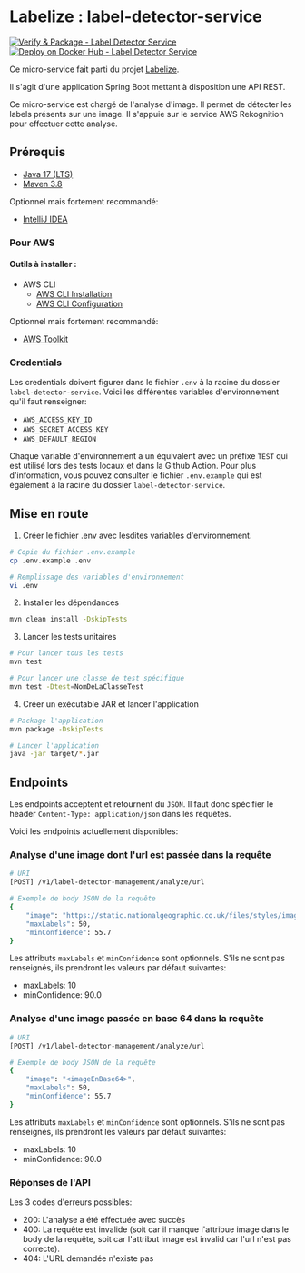 # Labelize : label-detector-service

[![Verify & Package - Label Detector Service](https://github.com/AMT-TEAM07/Labelize/actions/workflows/label-detector-verify.yml/badge.svg)](https://github.com/AMT-TEAM07/Labelize/actions/workflows/label-detector-verify.yml) [![Deploy on Docker Hub - Label Detector Service](https://github.com/AMT-TEAM07/Labelize/actions/workflows/label-detector-deploy.yml/badge.svg)](https://github.com/AMT-TEAM07/Labelize/actions/workflows/label-detector-deploy.yml)

Ce micro-service fait parti du projet [Labelize](https://github.com/AMT-TEAM07/Labelize).

Il s'agit d'une application Spring Boot mettant à disposition une API REST.

Ce micro-service est chargé de l'analyse d'image. Il permet de détecter les labels présents sur une image. Il s'appuie sur le service AWS Rekognition pour effectuer cette analyse.

## Prérequis

- [Java 17 (LTS)](https://adoptium.net/temurin/releases)
- [Maven 3.8](https://maven.apache.org/download.cgi)

Optionnel mais fortement recommandé:

- [IntelliJ IDEA](https://www.jetbrains.com/fr-fr/idea/download/#section=windows)

### Pour AWS

#### Outils à installer :

- AWS CLI
  - [AWS CLI Installation](https://docs.aws.amazon.com/cli/latest/userguide/getting-started-install.html)
  - [AWS CLI Configuration](https://docs.aws.amazon.com/cli/latest/userguide/getting-started-quickstart.html)

Optionnel mais fortement recommandé:

- [AWS Toolkit](https://docs.aws.amazon.com/toolkit-for-jetbrains/latest/userguide/welcome.html)

### Credentials

Les credentials doivent figurer dans le fichier `.env` à la racine du dossier `label-detector-service`. Voici les différentes variables d'environnement qu'il faut renseigner:

- `AWS_ACCESS_KEY_ID`
- `AWS_SECRET_ACCESS_KEY`
- `AWS_DEFAULT_REGION`

Chaque variable d'environnement a un équivalent avec un préfixe `TEST` qui est utilisé lors des tests locaux et dans la Github Action. Pour plus d'information, vous pouvez consulter le fichier `.env.example` qui est également à la racine du dossier `label-detector-service`.

## Mise en route

1. Créer le fichier .env avec lesdites variables d'environnement.

```bash
# Copie du fichier .env.example
cp .env.example .env

# Remplissage des variables d'environnement
vi .env
```

2. Installer les dépendances

```bash
mvn clean install -DskipTests
```

3. Lancer les tests unitaires

```bash
# Pour lancer tous les tests
mvn test

# Pour lancer une classe de test spécifique
mvn test -Dtest=NomDeLaClasseTest
```

4. Créer un exécutable JAR et lancer l'application

```bash
# Package l'application
mvn package -DskipTests

# Lancer l'application
java -jar target/*.jar
```

## Endpoints

Les endpoints acceptent et retournent du `JSON`. Il faut donc spécifier le header `Content-Type: application/json` dans les requêtes.

Voici les endpoints actuellement disponibles:

### Analyse d'une image dont l'url est passée dans la requête

```bash
# URI
[POST] /v1/label-detector-management/analyze/url

# Exemple de body JSON de la requête
{
    "image": "https://static.nationalgeographic.co.uk/files/styles/image_3200/public/ngts_web_st_insideguide_lausanne_14_hr.jpg",
    "maxLabels": 50,
    "minConfidence": 55.7
}
```

Les attributs `maxLabels` et `minConfidence` sont optionnels. S'ils ne sont pas renseignés, ils prendront les valeurs par défaut suivantes:

- maxLabels: 10
- minConfidence: 90.0

### Analyse d'une image passée en base 64 dans la requête

```bash
# URI
[POST] /v1/label-detector-management/analyze/url

# Exemple de body JSON de la requête
{
    "image": "<imageEnBase64>",
    "maxLabels": 50,
    "minConfidence": 55.7
}
```

Les attributs `maxLabels` et `minConfidence` sont optionnels. S'ils ne sont pas renseignés, ils prendront les valeurs par défaut suivantes:

- maxLabels: 10
- minConfidence: 90.0

### Réponses de l'API

Les 3 codes d'erreurs possibles:

- 200: L'analyse a été effectuée avec succès
- 400: La requête est invalide (soit car il manque l'attribue image dans le body de la requête, soit car l'attribut image est invalid car l'url n'est pas correcte).
- 404: L'URL demandée n'existe pas
